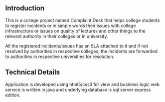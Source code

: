 Introduction
---------------------

This is a college project named Complaint Desk that helps college students to register incidents or in simple words their issues with college infrastructure or issues on quality of lectures and other things to the relevant authority in their colleges or in university.

All the registered incidents/issues has an SLA attached to it and if not resolved by authorities in respective colleges, the incidents are forwarded to authorities in respective universities for resolution.

Technical Details
----------------------
Application is developed using html5/css3 for view and business logic web service is written in java and underlying database is sql server express edition.